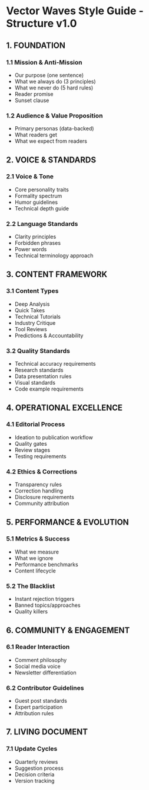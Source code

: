 # Vector Waves Style Guide - Structure v1.0

## 1. FOUNDATION
### 1.1 Mission & Anti-Mission
- Our purpose (one sentence)
- What we always do (3 principles)
- What we never do (5 hard rules)
- Reader promise
- Sunset clause

### 1.2 Audience & Value Proposition
- Primary personas (data-backed)
- What readers get
- What we expect from readers

## 2. VOICE & STANDARDS
### 2.1 Voice & Tone
- Core personality traits
- Formality spectrum
- Humor guidelines
- Technical depth guide

### 2.2 Language Standards
- Clarity principles
- Forbidden phrases
- Power words
- Technical terminology approach

## 3. CONTENT FRAMEWORK
### 3.1 Content Types
- Deep Analysis
- Quick Takes
- Technical Tutorials
- Industry Critique
- Tool Reviews
- Predictions & Accountability

### 3.2 Quality Standards
- Technical accuracy requirements
- Research standards
- Data presentation rules
- Visual standards
- Code example requirements

## 4. OPERATIONAL EXCELLENCE
### 4.1 Editorial Process
- Ideation to publication workflow
- Quality gates
- Review stages
- Testing requirements

### 4.2 Ethics & Corrections
- Transparency rules
- Correction handling
- Disclosure requirements
- Community attribution

## 5. PERFORMANCE & EVOLUTION
### 5.1 Metrics & Success
- What we measure
- What we ignore
- Performance benchmarks
- Content lifecycle

### 5.2 The Blacklist
- Instant rejection triggers
- Banned topics/approaches
- Quality killers

## 6. COMMUNITY & ENGAGEMENT
### 6.1 Reader Interaction
- Comment philosophy
- Social media voice
- Newsletter differentiation

### 6.2 Contributor Guidelines
- Guest post standards
- Expert participation
- Attribution rules

## 7. LIVING DOCUMENT
### 7.1 Update Cycles
- Quarterly reviews
- Suggestion process
- Decision criteria
- Version tracking
